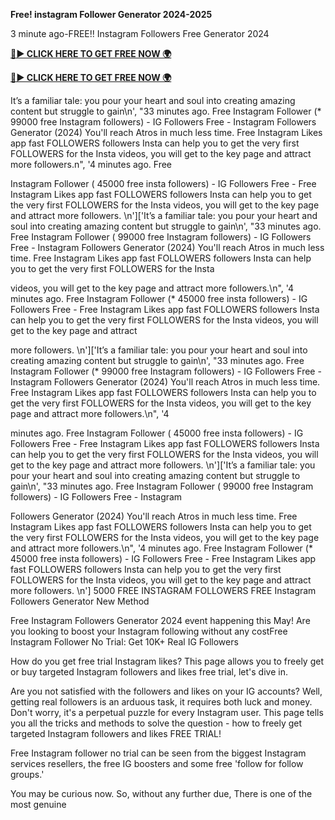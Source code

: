 **Free! instagram Follower Generator 2024-2025**

3 minute ago-FREE!! Instagram Followers Free Generator 2024

**[🔴► CLICK HERE TO GET FREE NOW 🌍](https://gcstores.com/instagram-followers/)**

**[🔴► CLICK HERE TO GET FREE NOW 🌍](https://gcstores.com/instagram-followers/)**

It’s a familiar tale: you pour your heart and soul into creating amazing content but struggle to gain\n', "33 minutes ago. Free Instagram Follower (* 99000 free Instagram followers) - IG Followers Free - Instagram Followers Generator (2024) You'll reach Atros in much less time. Free Instagram Likes app fast FOLLOWERS followers Insta can help you to get the very first FOLLOWERS for the Insta videos, you will get to the key page and attract more followers.n", '4 minutes ago. Free

Instagram Follower ( 45000 free insta followers) - IG Followers Free - Free Instagram Likes app fast FOLLOWERS followers Insta can help you to get the very first FOLLOWERS for the Insta videos, you will get to the key page and attract more followers. \n']['It’s a familiar tale: you pour your heart and soul into creating amazing content but struggle to gain\n', "33 minutes ago. Free Instagram Follower ( 99000 free Instagram followers) - IG Followers Free - Instagram Followers Generator (2024) You'll reach Atros in much less time. Free Instagram Likes app fast FOLLOWERS followers Insta can help you to get the very first FOLLOWERS for the Insta

videos, you will get to the key page and attract more followers.\n", '4 minutes ago. Free Instagram Follower (* 45000 free insta followers) - IG Followers Free - Free Instagram Likes app fast FOLLOWERS followers Insta can help you to get the very first FOLLOWERS for the Insta videos, you will get to the key page and attract

more followers. \n']['It’s a familiar tale: you pour your heart and soul into creating amazing content but struggle to gain\n', "33 minutes ago. Free Instagram Follower (* 99000 free Instagram followers) - IG Followers Free - Instagram Followers Generator (2024) You'll reach Atros in much less time. Free Instagram Likes app fast FOLLOWERS followers Insta can help you to get the very first FOLLOWERS for the Insta videos, you will get to the key page and attract more followers.\n", '4

minutes ago. Free Instagram Follower ( 45000 free insta followers) - IG Followers Free - Free Instagram Likes app fast FOLLOWERS followers Insta can help you to get the very first FOLLOWERS for the Insta videos, you will get to the key page and attract more followers. \n']['It’s a familiar tale: you pour your heart and soul into creating amazing content but struggle to gain\n', "33 minutes ago. Free Instagram Follower ( 99000 free Instagram followers) - IG Followers Free - Instagram

Followers Generator (2024) You'll reach Atros in much less time. Free Instagram Likes app fast FOLLOWERS followers Insta can help you to get the very first FOLLOWERS for the Insta videos, you will get to the key page and attract more followers.\n", '4 minutes ago. Free Instagram Follower (* 45000 free insta followers) - IG Followers Free - Free Instagram Likes app fast FOLLOWERS followers Insta can help you to get the very first FOLLOWERS for the Insta videos, you will get to the key page and attract more followers. \n'] 5000 FREE INSTAGRAM FOLLOWERS FREE Instagram Followers Generator New Method

Free Instagram Followers Generator 2024 event happening this May! Are you looking to boost your Instagram following without any costFree Instagram Follower No Trial: Get 10K+ Real IG Followers

How do you get free trial Instagram likes? This page allows you to freely get or buy targeted Instagram followers and likes free trial, let's dive in.

Are you not satisfied with the followers and likes on your IG accounts? Well, getting real followers is an arduous task, it requires both luck and money. Don't worry, it's a perpetual puzzle for every Instagram user. This page tells you all the tricks and methods to solve the question - how to freely get targeted Instagram followers and likes FREE TRIAL!

Free Instagram follower no trial can be seen from the biggest Instagram services resellers, the free IG boosters and some free 'follow for follow groups.'

You may be curious now. So, without any further due, There is one of the most genuine
